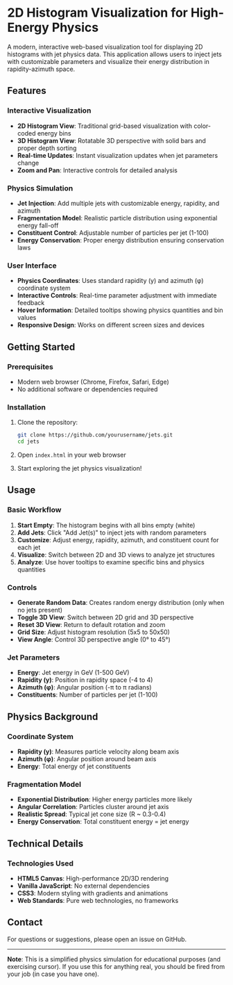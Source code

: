 # 2D Histogram Visualization for High-Energy Physics

A modern, interactive web-based visualization tool for displaying 2D histograms with jet physics data. This application allows users to inject jets with customizable parameters and visualize their energy distribution in rapidity-azimuth space.

## Features

###  **Interactive Visualization**
- **2D Histogram View**: Traditional grid-based visualization with color-coded energy bins
- **3D Histogram View**: Rotatable 3D perspective with solid bars and proper depth sorting
- **Real-time Updates**: Instant visualization updates when jet parameters change
- **Zoom and Pan**: Interactive controls for detailed analysis

###  **Physics Simulation**
- **Jet Injection**: Add multiple jets with customizable energy, rapidity, and azimuth
- **Fragmentation Model**: Realistic particle distribution using exponential energy fall-off
- **Constituent Control**: Adjustable number of particles per jet (1-100)
- **Energy Conservation**: Proper energy distribution ensuring conservation laws

###  **User Interface**
- **Physics Coordinates**: Uses standard rapidity (y) and azimuth (φ) coordinate system
- **Interactive Controls**: Real-time parameter adjustment with immediate feedback
- **Hover Information**: Detailed tooltips showing physics quantities and bin values
- **Responsive Design**: Works on different screen sizes and devices

## Getting Started

### Prerequisites
- Modern web browser (Chrome, Firefox, Safari, Edge)
- No additional software or dependencies required

### Installation
1. Clone the repository:
   ```bash
   git clone https://github.com/yourusername/jets.git
   cd jets
   ```

2. Open `index.html` in your web browser
3. Start exploring the jet physics visualization!

## Usage

### Basic Workflow
1. **Start Empty**: The histogram begins with all bins empty (white)
2. **Add Jets**: Click "Add Jet(s)" to inject jets with random parameters
3. **Customize**: Adjust energy, rapidity, azimuth, and constituent count for each jet
4. **Visualize**: Switch between 2D and 3D views to analyze jet structures
5. **Analyze**: Use hover tooltips to examine specific bins and physics quantities

### Controls
- **Generate Random Data**: Creates random energy distribution (only when no jets present)
- **Toggle 3D View**: Switch between 2D grid and 3D perspective
- **Reset 3D View**: Return to default rotation and zoom
- **Grid Size**: Adjust histogram resolution (5x5 to 50x50)
- **View Angle**: Control 3D perspective angle (0° to 45°)

### Jet Parameters
- **Energy**: Jet energy in GeV (1-500 GeV)
- **Rapidity (y)**: Position in rapidity space (-4 to 4)
- **Azimuth (φ)**: Angular position (-π to π radians)
- **Constituents**: Number of particles per jet (1-100)

## Physics Background

### Coordinate System
- **Rapidity (y)**: Measures particle velocity along beam axis
- **Azimuth (φ)**: Angular position around beam axis
- **Energy**: Total energy of jet constituents

### Fragmentation Model
- **Exponential Distribution**: Higher energy particles more likely
- **Angular Correlation**: Particles cluster around jet axis
- **Realistic Spread**: Typical jet cone size (R ~ 0.3-0.4)
- **Energy Conservation**: Total constituent energy = jet energy

## Technical Details

### Technologies Used
- **HTML5 Canvas**: High-performance 2D/3D rendering
- **Vanilla JavaScript**: No external dependencies
- **CSS3**: Modern styling with gradients and animations
- **Web Standards**: Pure web technologies, no frameworks


## Contact

For questions or suggestions, please open an issue on GitHub.

---

**Note**: This is a simplified physics simulation for educational purposes (and exercising cursor). If you use this for anything real, you should be fired from your job (in case you have one).